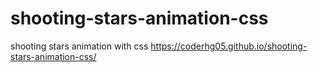# shooting-stars-animation-css
shooting stars animation with css
https://coderhg05.github.io/shooting-stars-animation-css/
